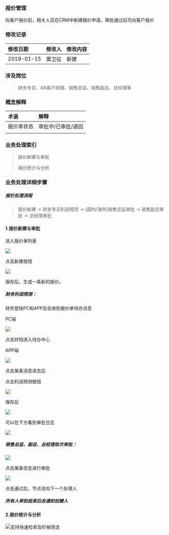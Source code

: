 ### 报价管理

向客户报价前，相关人员在CRM中新建报价申请，审批通过后可向客户报价

### 修改记录

| 修改日期 | 修改人 | 修改内容 |
| :--- | :--- | :--- |
| 2019-01-15 | 窦卫征 | 新建 |

### 涉及岗位

> 财务专员、AR客户经理、销售总监、销售副总、总经理等

### 概念解释

| 术语 | 解释 |
| :--- | :--- |
| 报价单状态 | 审批中/已审批/退回 |
|  |  |

### 业务处理索引

> 报价新建与审批
>
> 报价统计与分析

### 业务处理详细步骤

##### 报价处理流程

> 报价新建 -&gt; 财务专员利润预测 -&gt; \(国内/海外\)销售总监审批 -&gt; 销售副总审批 -&gt; 总经理审批

#### 1.报价新建与审批

进入报价单列表

![](/assets/bjdlb2018221.png)

点击新建按钮

![](/assets/xjbjdlb28811.png)

保存后，生成一条新的报价。

##### 财务利润预测：

财务登陆PC和APP后会收到报价单待办消息

PC端

![](/assets/dqckslaa1844.png)

点击铃铛进入待办中心

APP端

![](/assets/ABJ1842.png)

点击某条消息进去后



点击利润预测按钮

![](/assets/lryc1234.png)

保存后

![](/assets/lryjc20182.png)

可以在下方看到审批日志

![](/assets/bdjsprz02812.png)

##### 销售总监、副总、总经理依次审批：

![](/assets/xszjsh20182.png)

点击某条信息进行审批

![](/assets/bjdxqsp281181.png)

点击通过后，节点流向下一个处理人

##### 所有人审批结束后会通知创建人

#### 2.报价统计与分析

![](/assets/jtsx2918281.png)支持快速检索及阶梯筛选

